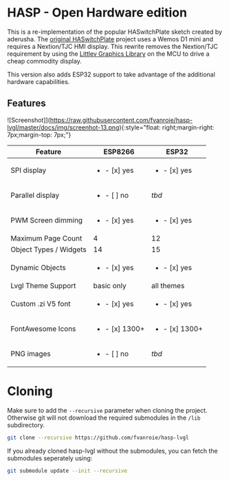 # HASP - Open Hardware edition
This is a re-implementation of the popular HASwitchPlate sketch created by aderusha.
The [original HASwitchPlate][1] project uses a Wemos D1 mini and requires a Nextion/TJC HMI display.
This rewrite removes the Nextion/TJC requirement by using the [Littlev Graphics Library][2] on the MCU to drive a cheap commodity display.

This version also adds ESP32 support to take advantage of the additional hardware capabilities.

[1]: https://github.com/aderusha/HASwitchPlate
[2]: https://github.com/littlevgl/lvgl

## Features

![Screenshot]](https://raw.githubusercontent.com/fvanroie/hasp-lvgl/master/docs/img/screenhot-13.png){:style="float: right;margin-right: 7px;margin-top: 7px;"}

| Feature            | ESP8266 | ESP32
|--------------------|---------|---------
| SPI display        | <ul><li>- [x] yes</li> | <ul><li>- [x] yes</li>
| Parallel display   | <ul><li>- [ ] no</li> | *tbd*
| PWM Screen dimming | <ul><li>- [x] yes</li> | <ul><li>- [x] yes</li>
| Maximum Page Count | 4       | 12
| Object Types / Widgets | 14  | 15
| Dynamic Objects    | <ul><li>- [x] yes</li> | <ul><li>- [x] yes</li>
| Lvgl Theme Support | basic only | all themes
| Custom .zi V5 font | <ul><li>- [x] yes</li> | <ul><li>- [x] yes</li>
| FontAwesome Icons  | <ul><li>- [x] 1300+</li> | <ul><li>- [x] 1300+</li>
| PNG images         | <ul><li>- [ ] no</li> | *tbd*

# Cloning

Make sure to add the `--recursive` parameter when cloning the project. Otherwise git will not download the required submodules in the `/lib` subdirectory.

```bash
git clone --recursive https://github.com/fvanroie/hasp-lvgl
```

If you already cloned hasp-lvgl without the submodules, you can fetch the submodules seperately using:

```bash
git submodule update --init --recursive
```
